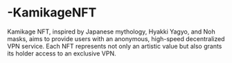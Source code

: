 # -KamikageNFT
Kamikage NFT, inspired by Japanese mythology, Hyakki Yagyo, and Noh masks, aims to provide users with an anonymous, high-speed decentralized VPN service. Each NFT represents not only an artistic value but also grants its holder access to an exclusive VPN.
